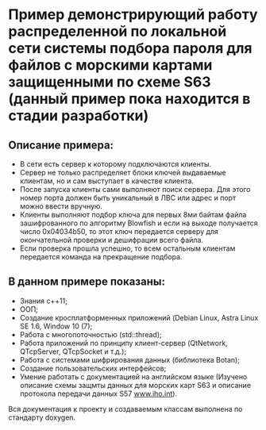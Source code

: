 # Пример демонстрирующий работу распределенной по локальной сети системы подбора пароля для файлов с морскими картами защищенными по схеме S63 (данный пример пока находится в стадии разработки)

## Описание примера:
* В сети есть сервер к которому подключаются клиенты.
* Сервер не только распределяет блоки ключей выдаваемые клиентам, но и сам выступает в качестве клиента.
* После запуска клиенты сами выполняют поиск сервера. Для этого номер порта должен быть уникальный в ЛВС или адрес и порт можно ввести вручную.
* Клиенты выполняют подбор ключа для первых 8ми байтам файла зашифрованного по алгоритму Blowfish и если на выходе получается число 0x04034b50, то этот ключ передается серверу для окончательной проверки и дешифрации всего файла.
* Если проверка прошла успешно, то всем остальным клиентам передается команда на прекращение подбора.

## В данном примере показаны:
* Знания с++11;
* ООП;
* Создание кросплатформенных приложений (Debian Linux, Astra Linux SE 1.6, Window 10 (7);
* Работа с многопоточностью (std::thread);
* Работа приложений по принципу клиент-сервер (QtNetwork, QTcpServer, QTcpSocket и т.д.);
* Работа с системами шифрирования данных (библиотека Botan);
* Создание пользовательских интерфейсов;
* Умение работать с документацией на английском языке (Изучено описание схемы защмты данных для морских карт S63 и описание протокола передачи данных S57 www.iho.int).


Вся документация к проекту и создаваемым классам выполнена по стандарту doxygen.
